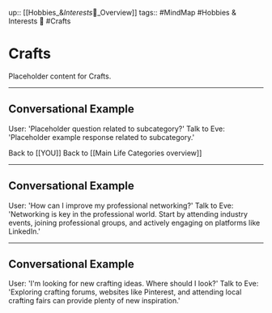 up:: [[Hobbies_&_Interests_🦄_Overview]]
tags:: #MindMap #Hobbies & Interests 🦄 #Crafts

# Crafts

Placeholder content for Crafts.

---
## Conversational Example
User: 'Placeholder question related to subcategory?'
Talk to Eve: 'Placeholder example response related to subcategory.'

Back to [[YOU]]
Back to [[Main Life Categories overview]]

---
## Conversational Example
User: 'How can I improve my professional networking?'
Talk to Eve: 'Networking is key in the professional world. Start by attending industry events, joining professional groups, and actively engaging on platforms like LinkedIn.'

---
## Conversational Example
User: 'I'm looking for new crafting ideas. Where should I look?'
Talk to Eve: 'Exploring crafting forums, websites like Pinterest, and attending local crafting fairs can provide plenty of new inspiration.'
